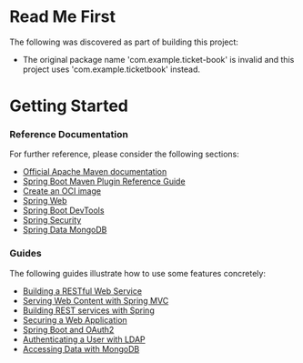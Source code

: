 # Read Me First
The following was discovered as part of building this project:

* The original package name 'com.example.ticket-book' is invalid and this project uses 'com.example.ticketbook' instead.

# Getting Started

### Reference Documentation
For further reference, please consider the following sections:

* [Official Apache Maven documentation](https://maven.apache.org/guides/index.html)
* [Spring Boot Maven Plugin Reference Guide](https://docs.spring.io/spring-boot/docs/3.1.0-SNAPSHOT/maven-plugin/reference/html/)
* [Create an OCI image](https://docs.spring.io/spring-boot/docs/3.1.0-SNAPSHOT/maven-plugin/reference/html/#build-image)
* [Spring Web](https://docs.spring.io/spring-boot/docs/3.1.0-SNAPSHOT/reference/htmlsingle/#web)
* [Spring Boot DevTools](https://docs.spring.io/spring-boot/docs/3.1.0-SNAPSHOT/reference/htmlsingle/#using.devtools)
* [Spring Security](https://docs.spring.io/spring-boot/docs/3.1.0-SNAPSHOT/reference/htmlsingle/#web.security)
* [Spring Data MongoDB](https://docs.spring.io/spring-boot/docs/3.1.0-SNAPSHOT/reference/htmlsingle/#data.nosql.mongodb)

### Guides
The following guides illustrate how to use some features concretely:

* [Building a RESTful Web Service](https://spring.io/guides/gs/rest-service/)
* [Serving Web Content with Spring MVC](https://spring.io/guides/gs/serving-web-content/)
* [Building REST services with Spring](https://spring.io/guides/tutorials/rest/)
* [Securing a Web Application](https://spring.io/guides/gs/securing-web/)
* [Spring Boot and OAuth2](https://spring.io/guides/tutorials/spring-boot-oauth2/)
* [Authenticating a User with LDAP](https://spring.io/guides/gs/authenticating-ldap/)
* [Accessing Data with MongoDB](https://spring.io/guides/gs/accessing-data-mongodb/)


